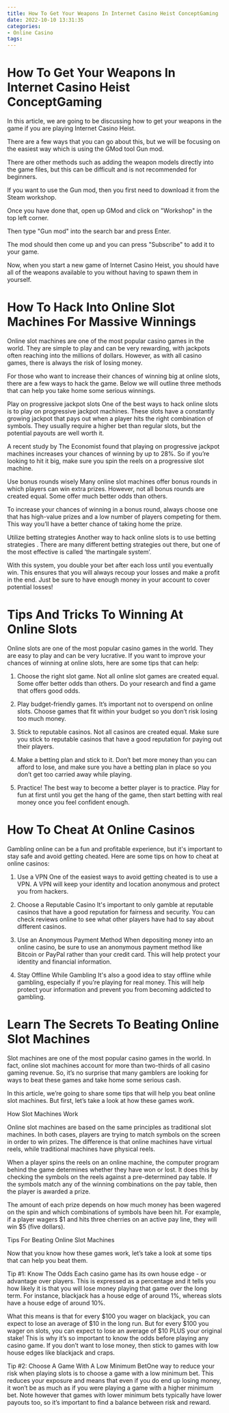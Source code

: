 ```yaml
---
title: How To Get Your Weapons In Internet Casino Heist ConceptGaming 
date: 2022-10-10 13:31:35
categories:
- Online Casino
tags:
---
```



#  How To Get Your Weapons In Internet Casino Heist ConceptGaming 

In this article, we are going to be discussing how to get your weapons in the game if you are playing Internet Casino Heist.

There are a few ways that you can go about this, but we will be focusing on the easiest way which is using the GMod tool Gun mod.

There are other methods such as adding the weapon models directly into the game files, but this can be difficult and is not recommended for beginners.

If you want to use the Gun mod, then you first need to download it from the Steam workshop.

Once you have done that, open up GMod and click on "Workshop" in the top left corner.

Then type "Gun mod" into the search bar and press Enter.

The mod should then come up and you can press "Subscribe" to add it to your game.

Now, when you start a new game of Internet Casino Heist, you should have all of the weapons available to you without having to spawn them in yourself.

#  How To Hack Into Online Slot Machines For Massive Winnings 

Online slot machines are one of the most popular casino games in the world. They are simple to play and can be very rewarding, with jackpots often reaching into the millions of dollars. However, as with all casino games, there is always the risk of losing money.

For those who want to increase their chances of winning big at online slots, there are a few ways to hack the game. Below we will outline three methods that can help you take home some serious winnings.

Play on progressive jackpot slots
One of the best ways to hack online slots is to play on progressive jackpot machines. These slots have a constantly growing jackpot that pays out when a player hits the right combination of symbols. They usually require a higher bet than regular slots, but the potential payouts are well worth it.

A recent study by The Economist found that playing on progressive jackpot machines increases your chances of winning by up to 28%. So if you’re looking to hit it big, make sure you spin the reels on a progressive slot machine.

Use bonus rounds wisely
Many online slot machines offer bonus rounds in which players can win extra prizes. However, not all bonus rounds are created equal. Some offer much better odds than others.

To increase your chances of winning in a bonus round, always choose one that has high-value prizes and a low number of players competing for them. This way you’ll have a better chance of taking home the prize.

Utilize betting strategies
Another way to hack online slots is to use betting strategies . There are many different betting strategies out there, but one of the most effective is called ‘the martingale system’.

With this system, you double your bet after each loss until you eventually win. This ensures that you will always recoup your losses and make a profit in the end. Just be sure to have enough money in your account to cover potential losses!

#  Tips And Tricks To Winning At Online Slots 

Online slots are one of the most popular casino games in the world. They are easy to play and can be very lucrative. If you want to improve your chances of winning at online slots, here are some tips that can help:

1. Choose the right slot game. Not all online slot games are created equal. Some offer better odds than others. Do your research and find a game that offers good odds.

2. Play budget-friendly games. It’s important not to overspend on online slots. Choose games that fit within your budget so you don’t risk losing too much money.

3. Stick to reputable casinos. Not all casinos are created equal. Make sure you stick to reputable casinos that have a good reputation for paying out their players.

4. Make a betting plan and stick to it. Don’t bet more money than you can afford to lose, and make sure you have a betting plan in place so you don’t get too carried away while playing.

5. Practice! The best way to become a better player is to practice. Play for fun at first until you get the hang of the game, then start betting with real money once you feel confident enough.

#  How To Cheat At Online Casinos 

Gambling online can be a fun and profitable experience, but it's important to stay safe and avoid getting cheated. Here are some tips on how to cheat at online casinos:

1. Use a VPN
One of the easiest ways to avoid getting cheated is to use a VPN. A VPN will keep your identity and location anonymous and protect you from hackers.

2. Choose a Reputable Casino
It's important to only gamble at reputable casinos that have a good reputation for fairness and security. You can check reviews online to see what other players have had to say about different casinos.

3. Use an Anonymous Payment Method
When depositing money into an online casino, be sure to use an anonymous payment method like Bitcoin or PayPal rather than your credit card. This will help protect your identity and financial information.

4. Stay Offline While Gambling
It's also a good idea to stay offline while gambling, especially if you're playing for real money. This will help protect your information and prevent you from becoming addicted to gambling.

#  Learn The Secrets To Beating Online Slot Machines

Slot machines are one of the most popular casino games in the world. In fact, online slot machines account for more than two-thirds of all casino gaming revenue. So, it’s no surprise that many gamblers are looking for ways to beat these games and take home some serious cash.

In this article, we’re going to share some tips that will help you beat online slot machines. But first, let’s take a look at how these games work.

How Slot Machines Work

Online slot machines are based on the same principles as traditional slot machines. In both cases, players are trying to match symbols on the screen in order to win prizes. The difference is that online machines have virtual reels, while traditional machines have physical reels.

When a player spins the reels on an online machine, the computer program behind the game determines whether they have won or lost. It does this by checking the symbols on the reels against a pre-determined pay table. If the symbols match any of the winning combinations on the pay table, then the player is awarded a prize.

The amount of each prize depends on how much money has been wagered on the spin and which combinations of symbols have been hit. For example, if a player wagers $1 and hits three cherries on an active pay line, they will win $5 (five dollars).

Tips For Beating Online Slot Machines

Now that you know how these games work, let’s take a look at some tips that can help you beat them.

Tip #1: Know The Odds
Each casino game has its own house edge - or advantage over players. This is expressed as a percentage and it tells you how likely it is that you will lose money playing that game over the long term. For instance, blackjack has a house edge of around 1%, whereas slots have a house edge of around 10%.

What this means is that for every $100 you wager on blackjack, you can expect to lose an average of $10 in the long run. But for every $100 you wager on slots, you can expect to lose an average of $10 PLUS your original stake! This is why it’s so important to know the odds before playing any casino game. If you don’t want to lose money, then stick to games with low house edges like blackjack and craps.

Tip #2: Choose A Game With A Low Minimum BetOne way to reduce your risk when playing slots is to choose a game with a low minimum bet. This reduces your exposure and means that even if you do end up losing money, it won’t be as much as if you were playing a game with a higher minimum bet. Note however that games with lower minimum bets typically have lower payouts too, so it’s important to find a balance between risk and reward.



